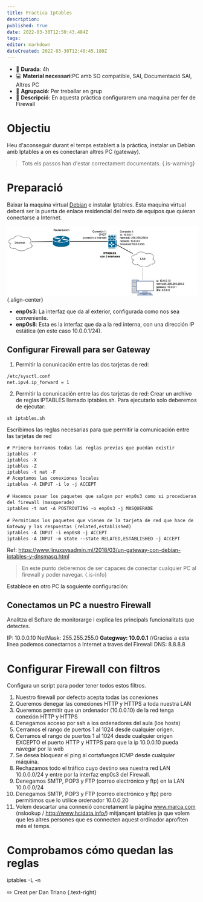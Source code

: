 ```yaml
---
title: Practica Iptables
description: 
published: true
date: 2022-03-30T12:50:43.484Z
tags: 
editor: markdown
dateCreated: 2022-03-30T12:40:45.180Z
---
```




- :calendar: **Durada**: 4h
- :computer: **Material necessari**:PC amb SO compatible, SAI, Documentació SAI, Altres PC
- :busts_in_silhouette: **Agrupació**: Per treballar en grup
- :notebook_with_decorative_cover: **Descripció**: En aquesta pràctica configurarem una maquina per fer de Firewall

# Objectiu
Heu d'aconseguir durant el temps establert a la pràctica, instalar un Debian amb Iptables a on es conectaran altres PC (gateway).

> Tots els passos han d'estar correctament documentats.
> {.is-warning}


# Preparació
Baixar la maquina virtual [Debian](https://drive.google.com/file/d/1RBveHm0YttsZGJkSKW8vVnBHGDQuBKNY/view?usp=sharing) e instalar Iptables. Esta maquina virtual deberá ser la puerta de enlace residencial del resto de equipos que quieran conectarse a Internet.

![firewall.jpg](/informatica/smr/m6/m5/firewall.jpg){.align-center}

- **enp0s3**: La interfaz que da al exterior, configurada como nos sea conveniente.
- **enp0s8**: Esta es la interfaz que da a la red interna, con una dirección IP estática (en este caso 10.0.0.1/24).

## Configurar Firewall para ser Gateway

1. Permitir la conunicación entre las dos tarjetas de red:
```
/etc/sysctl.conf
net.ipv4.ip_forward = 1
```
2. Permitir la conunicación entre las dos tarjetas de red:
Crear un archivo de reglas IPTABLES llamado iptables.sh.
Para ejecutarlo solo deberemos de ejecutar:
```
sh iptables.sh
```

Escribimos las reglas necesarias para que permitir la comunicación entre las tarjetas de red
```
# Primero borramos todas las reglas previas que puedan existir
iptables -F
iptables -X
iptables -Z
iptables -t nat -F
# Aceptamos las conexiones locales
iptables -A INPUT -i lo -j ACCEPT

# Hacemos pasar los paquetes que salgan por enp0s3 como si procedieran del firewall (masquerade)
iptables -t nat -A POSTROUTING -o enp0s3 -j MASQUERADE

# Permitimos los paquetes que vienen de la tarjeta de red que hace de Gateway y las respuestas (related,established)
iptables -A INPUT -i enp0s8 -j ACCEPT
iptables -A INPUT -m state --state RELATED,ESTABLISHED -j ACCEPT
```

Ref:
https://www.linuxsysadmin.ml/2018/03/un-gateway-con-debian-iptables-y-dnsmasq.html

> En este punto deberemos de ser capaces de conectar cualquier PC al firewall y poder navegar.
{.is-info}

Establece en otro PC la soguiente configuración:

## Conectamos un PC a nuestro Firewall


Analitza el Softare de monitorarge i explica les principals funcionalitats que detectes.

IP: 10.0.0.10
NetMask: 255.255.255.0
**Gategway: 10.0.0.1**  //Gracias a esta linea podemos conectarnos a Internet a traves del Firewall
DNS: 8.8.8.8


# Configurar Firewall con filtros

Configura un script para poder tener todos estos filtros.

1. Nuestro firewall por defecto acepta todas las conexiones
2. Queremos denegar las conexiones HTTP y HTTPS a toda nuestra LAN
3. Queremos permitir que un ordenador (10.0.0.10) de la red tenga conexión HTTP y HTTPS
4. Denegamos acceso por ssh a los ordenadores del aula (los hosts)
5. Cerramos el rango de puertos 1 al 1024 desde cualquier origen.
6. Cerramos el rango de puertos 1 al 1024 desde cualquier origen EXCEPTO el puerto HTTP y HTTPS para que la ip 10.0.0.10 pueda navegar por la web
7. Se desea bloquear el ping al cortafuegos ICMP desde cualquier máquina.
8. Rechazamos todo el tráfico cuyo destino sea nuestra red LAN 10.0.0.0/24 y entre por la interfaz enp0s3 del Firewall.
9. Denegamos SMTP, POP3 y FTP (correo electrónico y ftp) en la LAN 10.0.0.0/24 
10. Denegamos SMTP, POP3 y FTP (correo electrónico y ftp) pero permitimos que lo utilice ordenador 10.0.0.20 
10. Volem descartar una connexió concretament la pàgina www.marca.com (nslookup / http://www.hcidata.info/) mitjançant iptables ja que volem que les altres persones que es connecten aquest ordinador aprofiten més el temps.


# Comprobamos cómo quedan las reglas
iptables -L -n

:pencil2: Creat per Dan Triano {.text-right}